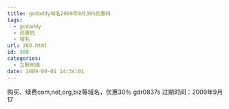 ```yaml
---
title: godaddy域名2009年9月30%优惠码
tags:
  - godaddy
  - 优惠码
  - 域名
url: 309.html
id: 309
categories:
  - 互联网络
date: 2009-09-01 14:34:01
---
```


购买、续费com,net,org,biz等域名，优惠30％ gdr0837s 过期时间：2009年9月17


```Register or renew .COM, .NET, .ORG or ..BIZ domain names for 30% OFF regular list price!* But act now, because this special Fall domain sale ends Thursday, September 17.